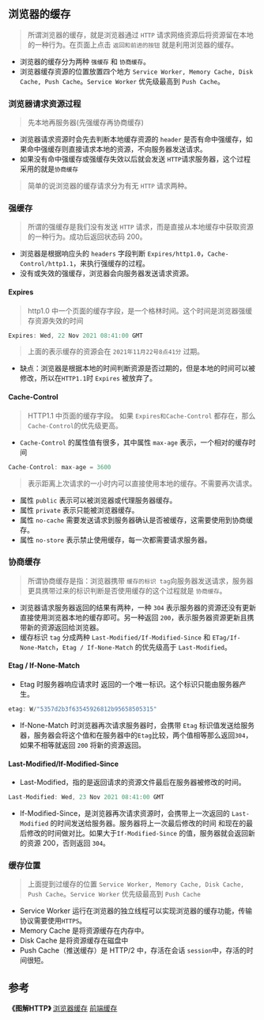 ## 浏览器的缓存
> 所谓浏览器的缓存，就是浏览器通过 `HTTP` 请求网络资源后将资源留在本地的一种行为。在页面上点击 `返回和前进的按钮` 就是利用浏览器的缓存。
* 浏览器的缓存分为两种 `强缓存` 和 `协商缓存`。
* 浏览器缓存资源的位置放置四个地方 `Service Worker, Memory Cache, Disk Cache, Push Cache`。`Service Worker` 优先级最高到 `Push Cache`。

### 浏览器请求资源过程
> 先本地再服务器(先强缓存再协商缓存)
* 浏览器请求资源时会先去判断本地缓存资源的 `header` 是否有命中强缓存，如果命中强缓存则直接请求本地的资源，不向服务器发送请求。
* 如果没有命中强缓存或强缓存失效以后就会发送 `HTTP`请求服务器，这个过程采用的就是`协商缓存`
> 简单的说浏览器的缓存请求分为有无 `HTTP` 请求两种。

### 强缓存
> 所谓的强缓存是我们没有发送 `HTTP` 请求，而是直接从本地缓存中获取资源的一种行为。成功后返回状态码 200。
* 浏览器是根据响应头的 `headers` 字段判断 `Expires/http1.0`，`Cache-Control/http1.1`，来执行强缓存的过程。
* 没有或失效的强缓存，浏览器会向服务器发送请求资源。
#### Expires
> http1.0 中一个页面的缓存字段，是一个格林时间。这个时间是浏览器强缓存资源失效的时间
``` js
Expires: Wed, 22 Nov 2021 08:41:00 GMT
```
> 上面的表示缓存的资源会在 `2021年11月22号8点41分` 过期。
* 缺点：浏览器是根据本地的时间判断资源是否过期的，但是本地的时间可以被修改，所以在`HTTP1.1`时 `Expires` 被放弃了。

#### Cache-Control
> HTTP1.1 中页面的缓存字段。 如果 `Expires和Cache-Control` 都存在，那么`Cache-Control`的优先级更高。
* `Cache-Control` 的属性值有很多，其中属性 `max-age` 表示，一个相对的缓存时间
``` js
Cache-Control: max-age = 3600
```
> 表示距离上次请求的一小时内可以直接使用本地的缓存。不需要再次请求。
* 属性 `public` 表示可以被浏览器或代理服务器缓存。
* 属性 `private` 表示只能被浏览器缓存。
* 属性 `no-cache` 需要发送请求到服务器确认是否被缓存，这需要使用到协商缓存。
* 属性 `no-store` 表示禁止使用缓存，每一次都需要请求服务器。

### 协商缓存
> 所谓协商缓存是指：浏览器携带 `缓存的标识 tag`向服务器发送请求，服务器更具携带过来的标识判断是否使用缓存的这个过程就是 `协商缓存`。
* 浏览器请求服务器返回的结果有两种，一种 `304` 表示服务器的资源还没有更新直接使用浏览器本地的缓存即可。另一种返回 `200`，表示服务器资源更新且携带新的资源返回给浏览器。
* 缓存标识 `tag` 分成两种 `Last-Modified/If-Modified-Since` 和 `ETag/If-None-Match`，`Etag / If-None-Match` 的优先级高于 `Last-Modified`。


#### Etag / If-None-Match
* Etag 时服务器响应请求时 返回的一个唯一标识。这个标识只能由服务器产生。
``` js
etag: W/"5357d2b3f63545926812b95658505315"
```
* If-None-Match 时浏览器再次请求服务器时，会携带 `Etag` 标识值发送给服务器，服务器会将这个值和在服务器中的`Etag`比较，两个值相等那么返回`304`，如果不相等就返回 `200` 将新的资源返回。

#### Last-Modified/If-Modified-Since
* Last-Modified，指的是返回请求的资源文件最后在服务器被修改的时间。
``` js
Last-Modified: Wed, 23 Nov 2021 08:41:00 GMT
```
* If-Modified-Since，是浏览器再次请求资源时，会携带上一次返回的 `Last-Modified` 的时间发送给服务器。服务器将上一次最后修改的时间 和现在的最后修改的时间做对比。如果大于`If-Modified-Since` 的值，服务器就会返回新的资源 200，否则返回 `304`。


### 缓存位置

> 上面提到过缓存的位置 `Service Worker, Memory Cache, Disk Cache, Push Cache`。`Service Worker` 优先级最高到 `Push Cache`
* Service Worker 运行在浏览器的独立线程可以实现浏览器的缓存功能，传输协议需要使用`HTTPS`。
* Memory Cache 是将资源缓存在内存中。
* Disk Cache 是将资源缓存在磁盘中
* Push Cache（推送缓存）是 HTTP/2 中，存活在会话 `session`中，存活的时间很短。


## 参考
__《图解HTTP》__
[浏览器缓存](https://juejin.cn/post/6844903764566999054#heading-10)
[前端缓存](https://juejin.cn/post/6947936223126093861#heading-0)



